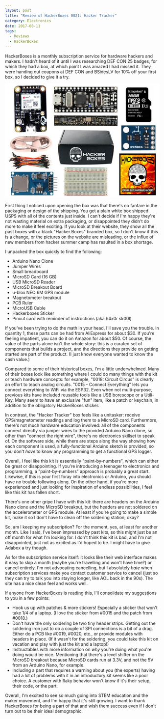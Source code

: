```yaml
---
layout: post
title: "Review of HackerBoxes 0021: Hacker Tracker"
category: Electronics
date: 2017-08-11
tags:
  - Reviews
  - HackerBoxes
---
```


HackerBoxes is a monthly subscription service for hardware hackers and makers.
I hadn't heard of it until I was researching DEF CON 25 badges, for which they
had a box, at which point I was amazed I had missed it.  They were handing out
coupons at DEF CON and BSidesLV for 10% off your first box, so I decided to give
it a try.

[![Hacker Tracker](/img/blog/hackerboxes_0021.jpg)](http://www.instructables.com/id/HackerBoxes-0021-Hacker-Tracker/)

First thing I noticed upon opening the box was that there's no fanfare in the
packaging or design of the shipping.  You get a plain white box shipped USPS
with all of the contents just inside.  I can't decide if I'm happy they're not
wasting material on extra packaging, or disappointed they didn't do more to make
it feel exciting.  If you look at their website, they show all the past boxes
with a black "Hacker Boxes" branded box, so I don't know if this is a change, or
the pictures on the website are misleading, or the influx of new members from
hacker summer camp has resulted in a box shortage.

I unpacked the box quickly to find the following:

- Arduino Nano Clone
- Jumper Wires
- Small breadboard
- MicroSD Card (16 GB)
- USB MicroSD Reader
- MicroSD Breakout Board
- u-blox NEO 6M GPS module
- Magnetometer breakout
- PCB Ruler
- MicroUSB Cable
- Hackerboxes Sticker
- Pinout card with reminder of instructions (aka h4x0r sk00l)

If you've been trying to do the math in your head, I'll save you the trouble.
In quantity 1, these parts can be had from AliExpress for about $30.  If you're
feeling impatient, you can do it on Amazon for about $50.  Of course, the value
of the parts alone isn't the whole story: this is a curated set of components
that builds a project, and the directions they provide on getting started are
part of the product.  (I just know everyone wanted to know the cash value.)

Compared to some of their historical boxes, I'm a little underwhelmed.  Many of
their boxes look like something where I could do many things with the kit or
teach hardware concepts: for example, "0018: Circuit Circus" is clearly an effort to
teach analog circuits.  "0015 - Connect Everything" lets you connect everything
to WiFi via the ESP32.  Even when not multi-purpose, previous kits have included
reusable tools like a USB borescope or a Utili-Key.  Many seem to have an
exclusive "fun" item, like a patch or keychain, in addition to the obligatory
HackerBoxes sticker.

In contrast, the "Hacker Tracker" box feels like a unitasker: receive
GPS/magnetometer readings and log them to a MicroSD card.  Furthermore, there's
not much hardware education involved: all of the components connect directly via
jumper wires to the provided Arduino Nano clone, so other than "connect the
right wire", there's no electronics skillset to speak of.  On the software side,
while there are steps along the way showing how each component is used, a
fully-functional Arduino sketch is provided, so you don't *have* to know any
programming to get a functional GPS logger.

Overall, I feel like this kit is essentially "paint-by-numbers", which can
either be great or disappointing.  If you're introducing a teenager to
electronics and programming, a "paint-by-numbers" approach is probably a great
start.  Likewise, if this is your first foray into electronics or Arduino, you
should have no trouble following along.  On the other hand, if you're more
experienced and just looking for inspiration of endless possibilities, I feel
like this kit has fallen short.

There's one other gripe I have with this kit: there are headers on the Arduino
Nano clone and the MicroSD breakout, but the headers are not soldered on the
accelerometer or GPS module.  At least if you're going to make a simple kit,
make it so I don't have to clean off the soldering station, okay?

So, am I keeping my subscription?  For the moment, yes, at least for another
month.  Like I said, I've been impressed by past kits, so this might just be an
off month for what I'm looking for.  I don't think this kit is bad, and I'm not
disappointed, just not as excited as I'd hoped to be.  I might have to give
Adabox a try though.

As for the subscription service itself: it looks like their web interface makes
it easy to skip a month (maybe you're travelling and won't have time?) or cancel
entirely.  I'm not advocating cancelling, but I absolutely *hate* when
subscription services make you contact customer service to cancel (just so they
can try to talk you into staying longer, like AOL back in the 90s).  The site
has a nice clean feel and works well.

If anyone from HackerBoxes is reading this, I'll consolidate my suggestions to
you in a few points:

- Hook us up with patches & more stickers!  Especially a sticker that won't take
  1/4 of a laptop.  (I love the sticker from #0015 and the patch from #0018.)
- Don't have the only soldering be two tiny header strips.  Getting out the
  soldering iron just to do a couple of SPI connections is a bit of a drag.
  Either do a PCB like #0019, #0020, etc., or provide modules with headers in
  place.  (If it wasn't for the soldering, you could take this kit on vacation
  and play with just the kit and a laptop!)
- Instructables with more information on *why* you're doing what you're doing
  would be nice.  Mentioning that there's a level shifter on the MicroSD
  breakout because MicroSD cards run at 3.3V, and not the 5V from an Arduino
  Nano, for example.
- Including a part that requires a warning about you (the experts) having had a
  lot of problems with it in an introductory kit seems like a poor choice.  A
  customer with flaky behavior won't know if it's their setup, their code, or
  the part.

Overall, I'm excited to see so much going into STEM education and the maker
movement, and I'm happy that it's still growing.  I want to thank HackerBoxes
for being a part of that and wish them success even if I don't turn out to be
their ideal demographic.
